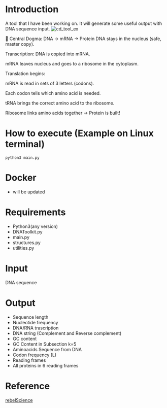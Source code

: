 # Introduction
A tool that I have been working on. It will generate some useful output with DNA sequence input.
![cd_tool_ex](https://github.com/user-attachments/assets/a05075eb-0c59-4108-a513-bca89303fa1b)

🧬 Central Dogma: DNA → mRNA → Protein
DNA stays in the nucleus (safe, master copy).

Transcription: DNA is copied into mRNA.

mRNA leaves nucleus and goes to a ribosome in the cytoplasm.

Translation begins:

mRNA is read in sets of 3 letters (codons).

Each codon tells which amino acid is needed.

tRNA brings the correct amino acid to the ribosome.

Ribosome links amino acids together → Protein is built!

# How to execute (Example on Linux terminal)
```
python3 main.py
```
# Docker
- will be updated
  
# Requirements
- Python3(any version)
- DNAToolkit.py
- main.py
- structures.py
- utilities.py

# Input
DNA sequence

# Output
- Sequence length
- Nucleotide frequency
- DNA/RNA trascription
- DNA string (Complement and Reverse complement)
- GC content
- GC Content in Subsection k=5
- Aminoacids Sequence from DNA
- Codon frequency (L)
- Reading frames
- All proteins in 6 reading frames

# Reference
[rebelScience](https://www.youtube.com/c/rebelCoderBio/videos)

